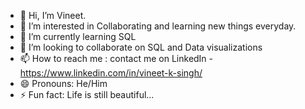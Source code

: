 - 👋 Hi, I’m Vineet.
- 👀 I’m interested in Collaborating and learning new things everyday.
- 🌱 I’m currently learning SQL
- 💞️ I’m looking to collaborate on SQL and Data visualizations
- 📫 How to reach me : contact me on LinkedIn - https://www.linkedin.com/in/vineet-k-singh/
- 😄 Pronouns: He/Him
- ⚡ Fun fact: Life is still beautiful...

<!---
vineetksingh87/vineetksingh87 is a ✨ special ✨ repository because its `README.md` (this file) appears on your GitHub profile.
You can click the Preview link to take a look at your changes.
--->

